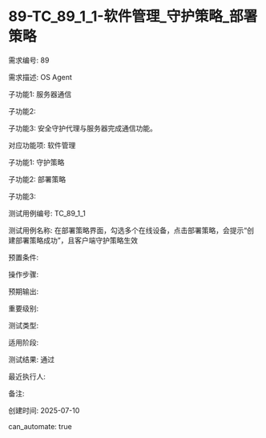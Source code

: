 # 89-TC_89_1_1-软件管理_守护策略_部署策略

需求编号: 89

需求描述: OS Agent

子功能1: 服务器通信

子功能2: 

子功能3: 安全守护代理与服务器完成通信功能。


对应功能项: 软件管理

子功能1: 守护策略

子功能2: 部署策略

子功能3: 


测试用例编号: TC_89_1_1

测试用例名称: 在部署策略界面，勾选多个在线设备，点击部署策略，会提示“创建部署策略成功”，且客户端守护策略生效

预置条件:


操作步骤:


预期输出:


重要级别: 

测试类型: 

适用阶段: 

测试结果: 通过

最近执行人: 

备注: 

创建时间: 2025-07-10

can_automate: true
